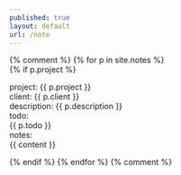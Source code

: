 ```yaml
---
published: true
layout: default
url: /note
---
```

{% comment %}
{% for p in site.notes %}   
{% if p.project %}

  project: {{ p.project }}  
  client: {{ p.client }}  
  description: {{ p.description }}  
  todo:  
  {{ p.todo }}  
  notes:    
  {{ content }}  

{% endif %}
{% endfor %}
{% comment %}
